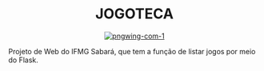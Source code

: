 <h1 align="center"> JOGOTECA </h1>
<p align="center">
<a href="https://imgbb.com/"><img src="https://i.ibb.co/16kWX3w/pngwing-com-1.png" alt="pngwing-com-1" border="0"></a>
</p>
<p>Projeto de Web do IFMG Sabará, que tem a função de listar jogos por meio do Flask.</p>
